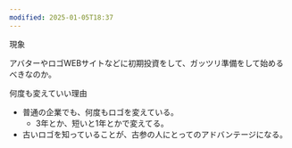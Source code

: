 ```yaml
---
modified: 2025-01-05T18:37
---
```

  

現象

アバターやロゴWEBサイトなどに初期投資をして、ガッツリ準備をして始めるべきなのか。

  

  

何度も変えていい理由

- 普通の企業でも、何度もロゴを変えている。
    - 3年とか、短いと1年とかで変えてる。
- 古いロゴを知っていることが、古参の人にとってのアドバンテージになる。